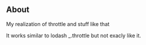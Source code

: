 About
---
My realization of throttle and stuff like that

It works similar to lodash _.throttle but not exacly like it.